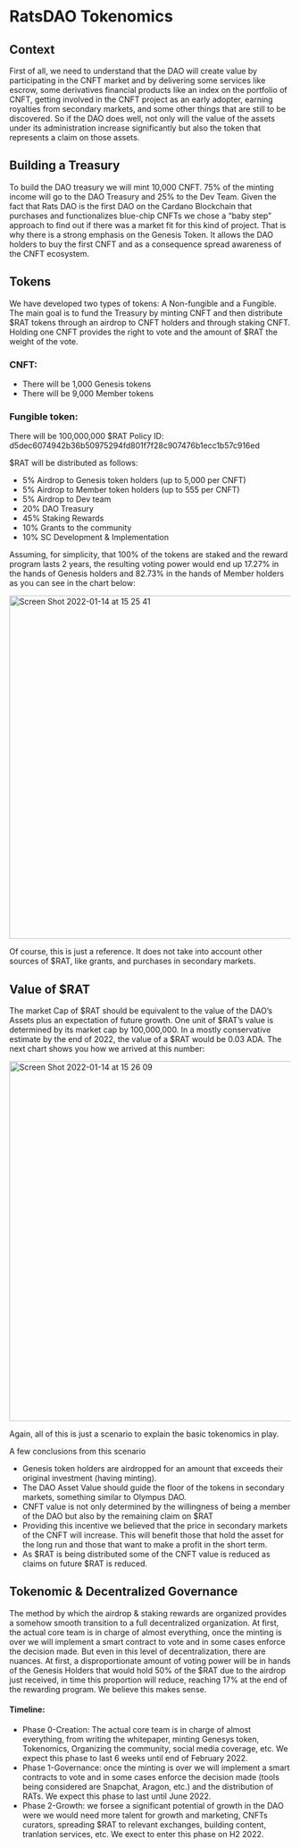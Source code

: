 # RatsDAO Tokenomics
## Context
First of all, we need to understand that the DAO will create value by participating in the CNFT market and by delivering some services like escrow, some derivatives financial products like an index on the portfolio of CNFT, getting involved in the CNFT project as an early adopter, earning royalties from secondary markets, and some other things that are still to be discovered.
So if the DAO does well, not only will the value of the assets under its administration increase significantly but also the token that represents a claim on those assets.
## Building a Treasury
To build the DAO treasury we will mint 10,000 CNFT. 75% of the minting income will go to the DAO Treasury and 25% to the Dev Team.
Given the fact that Rats DAO is the first DAO on the Cardano Blockchain that purchases and functionalizes blue-chip CNFTs we chose a “baby step” approach to find out if there was a market fit for this kind of project.
That is why there is a strong emphasis on the Genesis Token. It allows the DAO holders to buy the first CNFT and as a consequence spread awareness of the CNFT ecosystem.

## Tokens
We have developed two types of tokens: A Non-fungible and a Fungible.
The main goal is to fund the Treasury by minting CNFT and then distribute $RAT tokens through an airdrop to CNFT holders and through staking CNFT. Holding one CNFT provides the right to vote and the amount of $RAT the weight of the vote.

### CNFT:
* There will be 1,000 Genesis tokens
* There will be 9,000 Member tokens

### Fungible token:
There will be 100,000,000 $RAT
Policy ID: d5dec6074942b36b50975294fd801f7f28c907476b1ecc1b57c916ed

$RAT will be distributed as follows:
* 5% Airdrop to Genesis token holders (up to 5,000 per CNFT)
* 5% Airdrop to Member token holders (up to 555 per CNFT)
* 5% Airdrop to Dev team
* 20% DAO Treasury 	
* 45% Staking Rewards
* 10% Grants to the community
* 10% SC Development & Implementation


Assuming, for simplicity, that 100% of the tokens are staked and the reward program lasts 2 years, the resulting voting power would end up 17.27% in the hands of Genesis holders and 82.73% in the hands of Member holders as you can see in the chart below:

<img width="614" alt="Screen Shot 2022-01-14 at 15 25 41" src="https://user-images.githubusercontent.com/37914288/149566489-f4818d51-f318-4cf4-a7f2-dd2d80b9de7d.png">

Of course, this is just a reference. It does not take into account other sources of $RAT, like grants, and purchases in secondary markets.

## Value of $RAT
The market Cap of $RAT should be equivalent to the value of the DAO’s Assets plus an expectation of future growth.
One unit of $RAT’s value is determined by its market cap by 100,000,000. In a mostly conservative estimate by the end of 2022, the value of a $RAT would be 0.03 ADA.
The next chart shows you how we arrived at this number:

<img width="644" alt="Screen Shot 2022-01-14 at 15 26 09" src="https://user-images.githubusercontent.com/37914288/149566627-6a4ce2ad-0f02-4056-9841-c6a553864040.png">


Again, all of this is just a scenario to explain the basic tokenomics in play.

A few conclusions from this scenario
* Genesis token holders are airdropped for an amount that exceeds their original investment (having minting). 	
* The DAO Asset Value should guide the floor of the tokens in secondary markets, something similar to Olympus DAO.
* CNFT value is not only determined by the willingness of being a member of the DAO but also by the remaining claim on $RAT
* Providing this incentive we believed that the price in secondary markets of the CNFT will increase. This will benefit those that hold the asset for the long run and those that want to make a profit in the short term.
* As $RAT is being distributed some of the CNFT value is reduced as claims on future $RAT is reduced. 	


## Tokenomic & Decentralized Governance

The method by which the airdrop & staking rewards are organized provides a somehow smooth transition to a full decentralized organization.
At first, the actual core team is in charge of almost everything, once the minting is over we will implement a smart contract to vote and in some cases enforce the decision made. But even in this level of decentralization, there are nuances. At first, a disproportionate amount of voting power will be in hands of the Genesis Holders that would hold 50% of the $RAT due to the airdrop just received, in time this proportion will reduce, reaching 17% at the end of the rewarding program.
We believe this makes sense.

#### Timeline:

* Phase 0-Creation: The actual core team is in charge of almost everything, from writing the whitepaper, minting Genesys token, Tokenomics, Organizing the community, social media coverage, etc. We expect this phase to last 6 weeks until end of February 2022.
* Phase 1-Governance: once the minting is over we will implement a smart contracts to vote and in some cases enforce the decision made (tools being considered are Snapchat, Aragon, etc.) and the distribution of RATs. We expect this phase to last until June 2022.
* Phase 2-Growth: we forsee a significant potential of growth in the DAO were we would need more talent for growth and marketing, CNFTs curators, spreading $RAT to relevant exchanges, building content, tranlation services, etc. We exect to enter this phase on H2 2022.







